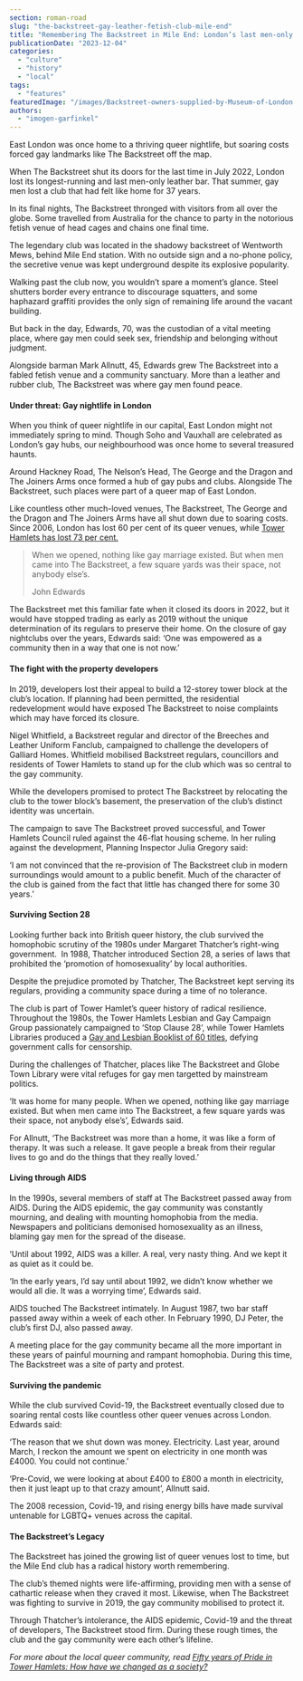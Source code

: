 ```yaml
---
section: roman-road
slug: "the-backstreet-gay-leather-fetish-club-mile-end"
title: "Remembering The Backstreet in Mile End: London’s last men-only leather gay bar"
publicationDate: "2023-12-04"
categories: 
  - "culture"
  - "history"
  - "local"
tags: 
  - "features"
featuredImage: "/images/Backstreet-owners-supplied-by-Museum-of-London.jpg"
authors: 
  - "imogen-garfinkel"
---
```


East London was once home to a thriving queer nightlife, but soaring costs forced gay landmarks like The Backstreet off the map.

When The Backstreet shut its doors for the last time in July 2022, London lost its longest-running and last men-only leather bar. That summer, gay men lost a club that had felt like home for 37 years. 

In its final nights, The Backstreet thronged with visitors from all over the globe. Some travelled from Australia for the chance to party in the notorious fetish venue of head cages and chains one final time. 

The legendary club was located in the shadowy backstreet of Wentworth Mews, behind Mile End station. With no outside sign and a no-phone policy, the secretive venue was kept underground despite its explosive popularity. 

Walking past the club now, you wouldn’t spare a moment’s glance. Steel shutters border every entrance to discourage squatters, and some haphazard graffiti provides the only sign of remaining life around the vacant building. 

But back in the day, Edwards, 70, was the custodian of a vital meeting place, where gay men could seek sex, friendship and belonging without judgment.

Alongside barman Mark Allnutt, 45, Edwards grew The Backstreet into a fabled fetish venue and a community sanctuary. More than a leather and rubber club, The Backstreet was where gay men found peace. 

#### **Under threat: Gay nightlife in London** 

When you think of queer nightlife in our capital, East London might not immediately spring to mind. Though Soho and Vauxhall are celebrated as London’s gay hubs, our neighbourhood was once home to several treasured haunts.

Around Hackney Road, The Nelson’s Head, The George and the Dragon and The Joiners Arms once formed a hub of gay pubs and clubs. Alongside The Backstreet, such places were part of a queer map of East London.

Like countless other much-loved venues, The Backstreet, The George and the Dragon and The Joiners Arms have all shut down due to soaring costs. Since 2006, London has lost 60 per cent of its queer venues, while [Tower Hamlets has lost 73 per cent.](https://www.theguardian.com/world/2017/aug/04/you-must-open-a-gay-venue-in-office-complex-planners-tell-developers) 

> When we opened, nothing like gay marriage existed. But when men came into The Backstreet, a few square yards was their space, not anybody else’s.
> 
> John Edwards

The Backstreet met this familiar fate when it closed its doors in 2022, but it would have stopped trading as early as 2019 without the unique determination of its regulars to preserve their home. On the closure of gay nightclubs over the years, Edwards said: ‘One was empowered as a community then in a way that one is not now.’

#### **The fight with the property developers**

In 2019, developers lost their appeal to build a 12-storey tower block at the club’s location. If planning had been permitted, the residential redevelopment would have exposed The Backstreet to noise complaints which may have forced its closure. 

Nigel Whitfield, a Backstreet regular and director of the Breeches and Leather Uniform Fanclub, campaigned to challenge the developers of Galliard Homes. Whitfield mobilised Backstreet regulars, councillors and residents of Tower Hamlets to stand up for the club which was so central to the gay community. 

While the developers promised to protect The Backstreet by relocating the club to the tower block’s basement, the preservation of the club’s distinct identity was uncertain.

The campaign to save The Backstreet proved successful, and Tower Hamlets Council ruled against the 46-flat housing scheme. In her ruling against the development, Planning Inspector Julia Gregory said: 

‘I am not convinced that the re-provision of The Backstreet club in modern surroundings would amount to a public benefit. Much of the character of the club is gained from the fact that little has changed there for some 30 years.’

#### **Surviving Section 28**

Looking further back into British queer history, the club survived the homophobic scrutiny of the 1980s under Margaret Thatcher’s right-wing government.  In 1988, Thatcher introduced Section 28, a series of laws that prohibited the ‘promotion of homosexuality’ by local authorities.

Despite the prejudice promoted by Thatcher, The Backstreet kept serving its regulars, providing a community space during a time of no tolerance.  

The club is part of Tower Hamlet’s queer history of radical resilience. Throughout the 1980s, the Tower Hamlets Lesbian and Gay Campaign Group passionately campaigned to ‘Stop Clause 28’, while Tower Hamlets Libraries produced a [Gay and Lesbian Booklist of 60 titles](https://romanroadlondon.com/globe-town-library-fight-ban-lgbtq-gay-books/), defying government calls for censorship. 

During the challenges of Thatcher, places like The Backstreet and Globe Town Library were vital refuges for gay men targetted by mainstream politics.

‘It was home for many people. When we opened, nothing like gay marriage existed. But when men came into The Backstreet, a few square yards was their space, not anybody else’s’, Edwards said.

For Allnutt, ‘The Backstreet was more than a home, it was like a form of therapy. It was such a release. It gave people a break from their regular lives to go and do the things that they really loved.’

#### **Living through AIDS**

In the 1990s, several members of staff at The Backstreet passed away from AIDS. During the AIDS epidemic, the gay community was constantly mourning, and dealing with mounting homophobia from the media. Newspapers and politicians demonised homosexuality as an illness, blaming gay men for the spread of the disease. 

‘Until about 1992, AIDS was a killer. A real, very nasty thing. And we kept it as quiet as it could be.

‘In the early years, I’d say until about 1992, we didn’t know whether we would all die. It was a worrying time’, Edwards said. 

AIDS touched The Backstreet intimately. In August 1987, two bar staff passed away within a week of each other. In February 1990, DJ Peter, the club’s first DJ, also passed away.  

A meeting place for the gay community became all the more important in these years of painful mourning and rampant homophobia. During this time, The Backstreet was a site of party and protest. 

#### **Surviving the pandemic**

While the club survived Covid-19, the Backstreet eventually closed due to soaring rental costs like countless other queer venues across London. Edwards said:

‘The reason that we shut down was money. Electricity. Last year, around March, I reckon the amount we spent on electricity in one month was £4000. You could not continue.’

‘Pre-Covid, we were looking at about £400 to £800 a month in electricity, then it just leapt up to that crazy amount’, Allnutt said.

The 2008 recession, Covid-19, and rising energy bills have made survival untenable for LGBTQ+ venues across the capital. 

#### **The Backstreet’s Legacy**

The Backstreet has joined the growing list of queer venues lost to time, but the Mile End club has a radical history worth remembering. 

The club’s themed nights were life-affirming, providing men with a sense of cathartic release when they craved it most. Likewise, when The Backstreet was fighting to survive in 2019, the gay community mobilised to protect it.

Through Thatcher’s intolerance, the AIDS epidemic, Covid-19 and the threat of developers, The Backstreet stood firm. During these rough times, the club and the gay community were each other’s lifeline. 

_For more about the local queer community, read_ [_Fifty years of Pride in Tower Hamlets: How have we changed as a society?_](https://romanroadlondon.com/fifty-years-lgbt-tower-hamlets/)


